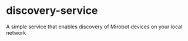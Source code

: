 # discovery-service
A simple service that enables discovery of Mirobot devices on your local network

